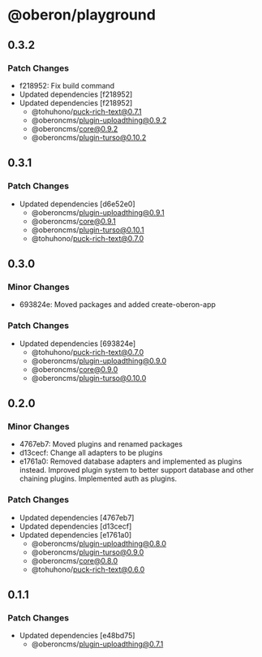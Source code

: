 # @oberon/playground

## 0.3.2

### Patch Changes

- f218952: Fix build command
- Updated dependencies [f218952]
- Updated dependencies [f218952]
  - @tohuhono/puck-rich-text@0.7.1
  - @oberoncms/plugin-uploadthing@0.9.2
  - @oberoncms/core@0.9.2
  - @oberoncms/plugin-turso@0.10.2

## 0.3.1

### Patch Changes

- Updated dependencies [d6e52e0]
  - @oberoncms/plugin-uploadthing@0.9.1
  - @oberoncms/core@0.9.1
  - @oberoncms/plugin-turso@0.10.1
  - @tohuhono/puck-rich-text@0.7.0

## 0.3.0

### Minor Changes

- 693824e: Moved packages and added create-oberon-app

### Patch Changes

- Updated dependencies [693824e]
  - @tohuhono/puck-rich-text@0.7.0
  - @oberoncms/plugin-uploadthing@0.9.0
  - @oberoncms/core@0.9.0
  - @oberoncms/plugin-turso@0.10.0

## 0.2.0

### Minor Changes

- 4767eb7: Moved plugins and renamed packages
- d13cecf: Change all adapters to be plugins
- e1761a0: Removed database adapters and implemented as plugins instead.
  Improved plugin system to better support database and other chaining plugins.
  Implemented auth as plugins.

### Patch Changes

- Updated dependencies [4767eb7]
- Updated dependencies [d13cecf]
- Updated dependencies [e1761a0]
  - @oberoncms/plugin-uploadthing@0.8.0
  - @oberoncms/plugin-turso@0.9.0
  - @oberoncms/core@0.8.0
  - @tohuhono/puck-rich-text@0.6.0

## 0.1.1

### Patch Changes

- Updated dependencies [e48bd75]
  - @oberoncms/plugin-uploadthing@0.7.1
